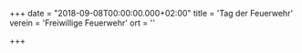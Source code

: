 +++
date = "2018-09-08T00:00:00.000+02:00"
title = 'Tag der Feuerwehr'
verein = 'Freiwillige Feuerwehr'
ort = ''

+++

      